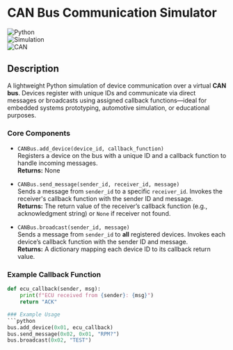 # CAN Bus Communication Simulator

![Python](https://img.shields.io/badge/Python-3.8%2B-blue)  
![Simulation](https://img.shields.io/badge/Type-Communication_Simulation-green)  
![CAN](https://img.shields.io/badge/Protocol-CANBus-yellow)

## Description  
A lightweight Python simulation of device communication over a virtual **CAN bus**. Devices register with unique IDs and communicate via direct messages or broadcasts using assigned callback functions—ideal for embedded systems prototyping, automotive simulation, or educational purposes.

### Core Components

- `CANBus.add_device(device_id, callback_function)`  
  Registers a device on the bus with a unique ID and a callback function to handle incoming messages.  
  **Returns:** None

- `CANBus.send_message(sender_id, receiver_id, message)`  
  Sends a message from `sender_id` to a specific `receiver_id`. Invokes the receiver's callback function with the sender ID and message.  
  **Returns:** The return value of the receiver’s callback function (e.g., acknowledgment string) or `None` if receiver not found.

- `CANBus.broadcast(sender_id, message)`  
  Sends a message from `sender_id` to **all** registered devices. Invokes each device’s callback function with the sender ID and message.  
  **Returns:** A dictionary mapping each device ID to its callback return value.

### Example Callback Function

```python
def ecu_callback(sender, msg):
    print(f"ECU received from {sender}: {msg}")
    return "ACK"

### Example Usage
```python
bus.add_device(0x01, ecu_callback)
bus.send_message(0x02, 0x01, "RPM?")
bus.broadcast(0x02, "TEST")